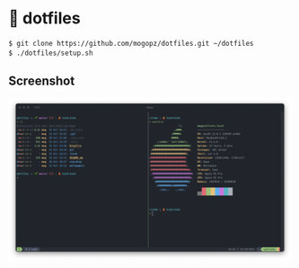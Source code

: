 # 🤖 dotfiles

```bash
$ git clone https://github.com/mogopz/dotfiles.git ~/dotfiles
$ ./dotfiles/setup.sh
```

## Screenshot

![Terminal screenshot](img/terminal.png)
